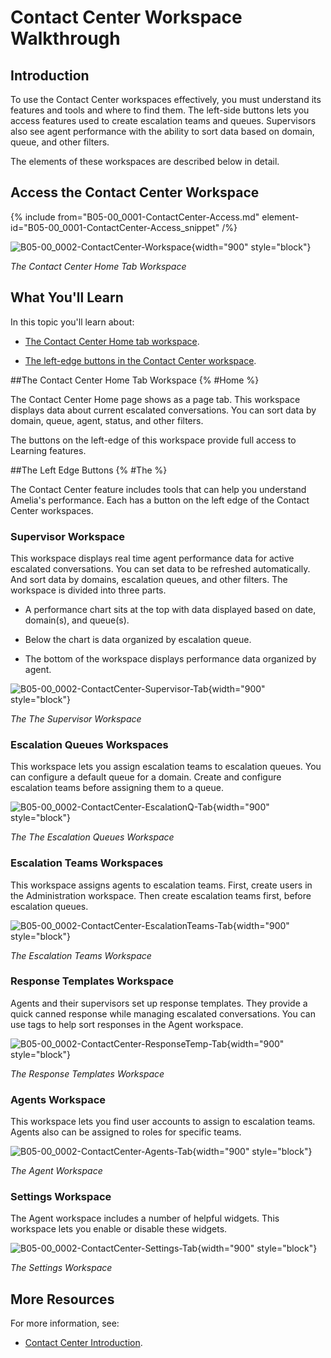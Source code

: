 # Contact Center Workspace Walkthrough

## Introduction

To use the Contact Center workspaces effectively, you must understand its features and tools and where to find them. The left-side buttons lets you access features used to create escalation teams and queues. Supervisors also see agent performance with the ability to sort data based on domain, queue, and other filters.

The elements of these workspaces are described below in detail.

## Access the Contact Center Workspace

{% include from="B05-00_0001-ContactCenter-Access.md" element-id="B05-00_0001-ContactCenter-Access_snippet" /%}

![B05-00_0002-ContactCenter-Workspace](B05-00_0002-ContactCenter-Workspace.png){width="900" style="block"}

*The Contact Center Home Tab Workspace*

## What You'll Learn

In this topic you'll learn about:

* [The Contact Center Home tab workspace](#Home).

* [The left-edge buttons in the Contact Center workspace](#The).

##The Contact Center Home Tab Workspace {% #Home %}

The Contact Center Home page shows as a page tab. This workspace displays data about current escalated conversations. You can sort data by domain, queue, agent, status, and other filters.

The buttons on the left-edge of this workspace provide full access to Learning features.

##The Left Edge Buttons {% #The %}

The Contact Center feature includes tools that can help you understand Amelia's performance. Each has a button on the left edge of the Contact Center workspaces.

### Supervisor Workspace

This workspace displays real time agent performance data for active escalated conversations. You can set data to be refreshed automatically. And sort data by domains, escalation queues, and other filters. The workspace is divided into three parts.

* A performance chart sits at the top with data displayed based on date, domain(s), and queue(s).

* Below the chart is data organized by escalation queue.

* The bottom of the workspace displays performance data organized by agent.

![B05-00_0002-ContactCenter-Supervisor-Tab](B05-00_0002-ContactCenter-Supervisor-Tab.png){width="900" style="block"}

*The The Supervisor Workspace*

### Escalation Queues Workspaces

This workspace lets you assign escalation teams to escalation queues. You can configure a default queue for a domain. Create and configure escalation teams before assigning them to a queue.

![B05-00_0002-ContactCenter-EscalationQ-Tab](B05-00_0002-ContactCenter-EscalationQ-Tab.png){width="900" style="block"}

*The The Escalation Queues Workspace*

### Escalation Teams Workspaces

This workspace assigns agents to escalation teams. First, create users in the Administration workspace. Then create escalation teams first, before escalation queues.

![B05-00_0002-ContactCenter-EscalationTeams-Tab](B05-00_0002-ContactCenter-EscalationTeams-Tab.png){width="900" style="block"}

*The Escalation Teams Workspace*

### Response Templates Workspace

Agents and their supervisors set up response templates. They provide a quick canned response while managing escalated conversations. You can use tags to help sort responses in the Agent workspace.

![B05-00_0002-ContactCenter-ResponseTemp-Tab](B05-00_0002-ContactCenter-ResponseTemp-Tab.png){width="900" style="block"}

*The Response Templates Workspace*

### Agents Workspace

This workspace lets you find user accounts to assign to escalation teams. Agents also can be assigned to roles for specific teams.

![B05-00_0002-ContactCenter-Agents-Tab](B05-00_0002-ContactCenter-Agents-Tab.png){width="900" style="block"}

*The Agent Workspace*

### Settings Workspace

The Agent workspace includes a number of helpful widgets. This workspace lets you enable or disable these widgets.

![B05-00_0002-ContactCenter-Settings-Tab](B05-00_0002-ContactCenter-Settings-Tab.png){width="900" style="block"}

*The Settings Workspace*

## More Resources

For more information, see: 

* [Contact Center Introduction](B05-00_0001-Contact-Center-Workspace-Intro.md).

